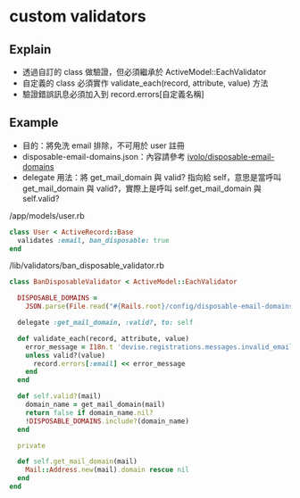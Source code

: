 # custom validators

## Explain

+ 透過自訂的 class 做驗證，但必須繼承於 ActiveModel::EachValidator
+ 自定義的 class 必須實作 validate_each(record, attribute, value) 方法
+ 驗證錯誤訊息必須加入到 record.errors[自定義名稱]

## Example

+ 目的：將免洗 email 排除，不可用於 user 註冊
+ disposable-email-domains.json：內容請參考 [ivolo/disposable-email-domains](https://github.com/ivolo/disposable-email-domains/blob/master/index.json)
+ delegate 用法：將 get_mail_domain 與 valid? 指向給 self，意思是當呼叫 get_mail_domain 與 valid?，實際上是呼叫 self.get_mail_domain 與 self.valid?

/app/models/user.rb
```ruby
class User < ActiveRecord::Base
  validates :email, ban_disposable: true
end
```

/lib/validators/ban_disposable_validator.rb
```ruby
class BanDisposableValidator < ActiveModel::EachValidator

  DISPOSABLE_DOMAINS =
    JSON.parse(File.read("#{Rails.root}/config/disposable-email-domains.json")) rescue []

  delegate :get_mail_domain, :valid?, to: self

  def validate_each(record, attribute, value)
    error_message = I18n.t 'devise.registrations.messages.invalid_email'
    unless valid?(value)
      record.errors[:email] << error_message
    end
  end

  def self.valid?(mail)
    domain_name = get_mail_domain(mail)
    return false if domain_name.nil?
    !DISPOSABLE_DOMAINS.include?(domain_name)
  end

  private

  def self.get_mail_domain(mail)
    Mail::Address.new(mail).domain rescue nil
  end
end
```
